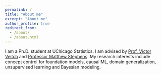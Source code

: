 ```yaml
---
permalink: /
title: "About me"
excerpt: "About me"
author_profile: true
redirect_from: 
  - /about/
  - /about.html
---
```


I am a Ph.D. student at UChicago Statistics. I am advised by [Prof. Victor Veitch](http://victorveitch.com/) and [Professor Matthew Stephens](https://stat.uchicago.edu/people/profile/matthew-stephens/). My research interests include concept control for foundation models, causal ML, domain generalization, unsupervised learning and Bayesian modeling.